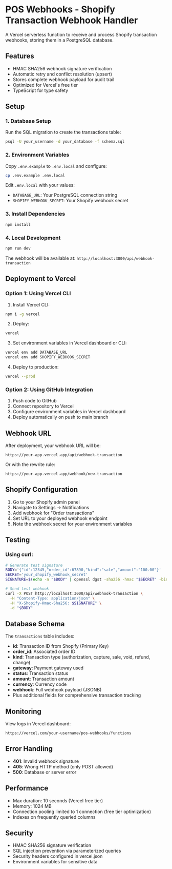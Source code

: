 # POS Webhooks - Shopify Transaction Webhook Handler

A Vercel serverless function to receive and process Shopify transaction webhooks, storing them in a PostgreSQL database.

## Features

- HMAC SHA256 webhook signature verification
- Automatic retry and conflict resolution (upsert)
- Stores complete webhook payload for audit trail
- Optimized for Vercel's free tier
- TypeScript for type safety

## Setup

### 1. Database Setup

Run the SQL migration to create the transactions table:

```bash
psql -U your_username -d your_database -f schema.sql
```

### 2. Environment Variables

Copy `.env.example` to `.env.local` and configure:

```bash
cp .env.example .env.local
```

Edit `.env.local` with your values:
- `DATABASE_URL`: Your PostgreSQL connection string
- `SHOPIFY_WEBHOOK_SECRET`: Your Shopify webhook secret

### 3. Install Dependencies

```bash
npm install
```

### 4. Local Development

```bash
npm run dev
```

The webhook will be available at: `http://localhost:3000/api/webhook-transaction`

## Deployment to Vercel

### Option 1: Using Vercel CLI

1. Install Vercel CLI:
```bash
npm i -g vercel
```

2. Deploy:
```bash
vercel
```

3. Set environment variables in Vercel dashboard or CLI:
```bash
vercel env add DATABASE_URL
vercel env add SHOPIFY_WEBHOOK_SECRET
```

4. Deploy to production:
```bash
vercel --prod
```

### Option 2: Using GitHub Integration

1. Push code to GitHub
2. Connect repository to Vercel
3. Configure environment variables in Vercel dashboard
4. Deploy automatically on push to main branch

## Webhook URL

After deployment, your webhook URL will be:
```
https://your-app.vercel.app/api/webhook-transaction
```

Or with the rewrite rule:
```
https://your-app.vercel.app/webhook/new-transaction
```

## Shopify Configuration

1. Go to your Shopify admin panel
2. Navigate to Settings → Notifications
3. Add webhook for "Order transactions"
4. Set URL to your deployed webhook endpoint
5. Note the webhook secret for your environment variables

## Testing

### Using curl:

```bash
# Generate test signature
BODY='{"id":12345,"order_id":67890,"kind":"sale","amount":"100.00"}'
SECRET='your_shopify_webhook_secret'
SIGNATURE=$(echo -n "$BODY" | openssl dgst -sha256 -hmac "$SECRET" -binary | base64)

# Send test webhook
curl -X POST http://localhost:3000/api/webhook-transaction \
  -H "Content-Type: application/json" \
  -H "X-Shopify-Hmac-Sha256: $SIGNATURE" \
  -d "$BODY"
```

## Database Schema

The `transactions` table includes:

- **id**: Transaction ID from Shopify (Primary Key)
- **order_id**: Associated order ID
- **kind**: Transaction type (authorization, capture, sale, void, refund, change)
- **gateway**: Payment gateway used
- **status**: Transaction status
- **amount**: Transaction amount
- **currency**: Currency code
- **webhook**: Full webhook payload (JSONB)
- Plus additional fields for comprehensive transaction tracking

## Monitoring

View logs in Vercel dashboard:
```
https://vercel.com/your-username/pos-webhooks/functions
```

## Error Handling

- **401**: Invalid webhook signature
- **405**: Wrong HTTP method (only POST allowed)
- **500**: Database or server error

## Performance

- Max duration: 10 seconds (Vercel free tier)
- Memory: 1024 MB
- Connection pooling limited to 1 connection (free tier optimization)
- Indexes on frequently queried columns

## Security

- HMAC SHA256 signature verification
- SQL injection prevention via parameterized queries
- Security headers configured in vercel.json
- Environment variables for sensitive data